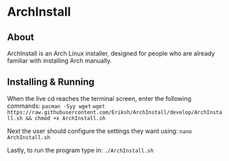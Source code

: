 ArchInstall
==========
About
---
ArchInstall is an Arch Linux installer, designed for people who are already
familiar with installing Arch manually.

Installing & Running
---
When the live cd reaches the terminal screen, enter the following commands:
`pacman -Syy wget`
`wget https://raw.githubusercontent.com/Eriksh/ArchInstall/develop/ArchInstall.sh && chmod +x ArchInstall.sh`

Next the user should configure the settings they want using:
`nano ArchInstall.sh`

Lastly, to run the program type in:
`./ArchInstall.sh`
